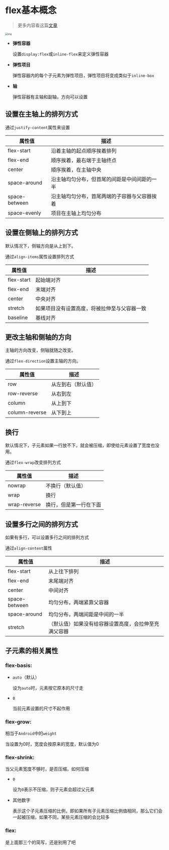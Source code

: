 # flex基本概念

> 更多内容看这篇[文章](https://zhuanlan.zhihu.com/p/25303493)

<img src="http://img.inaction.fun/static/63483.png" alt="img" style="zoom: 50%;" />



* **弹性容器**

  设置`display:flex`或`inline-flex`来定义弹性容器

* **弹性项目**

  弹性容器内的每个子元素为弹性项目，弹性项目将变成类似于`inline-box`

* **轴**

  弹性容器有主轴和副轴，方向可以设置



## 设置在主轴上的排列方式

通过`justify-content`属性来设置

| 属性值        | 描述                                         |
| ------------- | -------------------------------------------- |
| flex-start    | 沿着主轴的起点顺序挨着排列                   |
| flex-end      | 顺序挨着，最右端于主轴终点                   |
| center        | 顺序挨着，在主轴中央                         |
| space-around  | 沿主轴均匀分布，但首尾的间距是中间间距的一半 |
| space-between | 沿主轴均匀分布，首尾两端的子容器与父容器挨着 |
| space-evenly  | 项目在主轴上均匀分布                         |



## 设置在侧轴上的排列方式

默认情况下，侧轴方向是从上到下。

通过`align-items`属性设置排列方式

| 属性值     | 描述                                         |
| ---------- | -------------------------------------------- |
| flex-start | 起始端对齐                                   |
| flex-end   | 末端对齐                                     |
| center     | 中央对齐                                     |
| stretch    | 如果项目没有设置高度，将被拉伸至与父容器一致 |
| baseline   | 基线对齐                                     |



## 更改主轴和侧轴的方向

主轴的方向改变，侧轴就随之改变。

通过`flex-direction`设置主轴的方向。

| 属性值         | 描述               |
| -------------- | ------------------ |
| row            | 从左到右（默认值） |
| row-reverse    | 从右到左           |
| column         | 从上到下           |
| column-reverse | 从下到上           |



## 换行

默认情况下，子元素如果一行放不下，就会被压缩，即使给元素设置了宽度也没用。

通过`flex-wrap`改变排列方式

| 属性值       | 描述                   |
| ------------ | ---------------------- |
| nowrap       | 不换行（默认值）       |
| wrap         | 换行                   |
| wrap-reverse | 换行，但是第一行在下面 |



## 设置多行之间的排列方式

如果有多行，可以设置多行之间的排列方式

通过`align-content`属性

| 属性值        | 描述                                                 |
| ------------- | ---------------------------------------------------- |
| flex-start    | 从上往下排列                                         |
| flex-end      | 末尾端对齐                                           |
| center        | 中间对齐                                             |
| space-between | 均匀分布，两端紧靠父容器                             |
| space-around  | 均匀分布，两端间距是中间的一半                       |
| stretch       | （默认值）如果没有给容器设置高度，会拉伸至充满父容器 |



## 子元素的相关属性

### flex-basis:

* `auto`（默认）

  设为`auto`时，元素按它原本的尺寸走

* `0`

  当前元素设置的尺寸不起作用



### flex-grow:

相当于`Android`中的`weight`

当设置为0时，宽度会按原来的宽度，默认值为0



### flex-shrink:

当父元素宽度不够时，是否压缩，如何压缩

* `0`

  设为`0`表示不压缩，则子元素会超过父元素

* 其他数字

  表示这个子元素压缩的比例，即如果所有子元素压缩比例值相同，那么它们会一起被压缩，如果不同，某些元素压缩的会比较多



### flex:

是上面那三个的简写，还是别用了吧